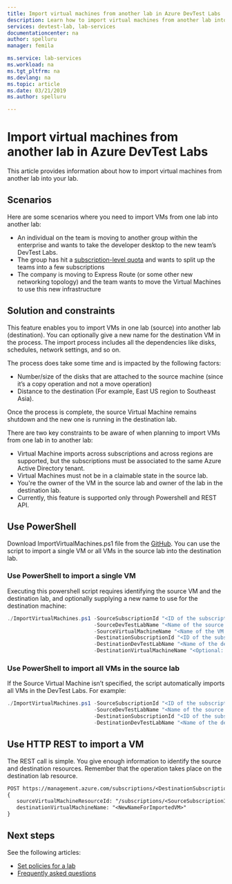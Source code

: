 ```yaml
---
title: Import virtual machines from another lab in Azure DevTest Labs | Microsoft Docs
description: Learn how to import virtual machines from another lab into the current lab. 
services: devtest-lab, lab-services
documentationcenter: na
author: spelluru
manager: femila

ms.service: lab-services
ms.workload: na
ms.tgt_pltfrm: na
ms.devlang: na
ms.topic: article
ms.date: 03/21/2019
ms.author: spelluru

---
```


# Import virtual machines from another lab in Azure DevTest Labs
This article provides information about how to import virtual machines from another lab into your lab. 

## Scenarios
Here are some scenarios where you need to import VMs from one lab into another lab: 

- An individual on the team is moving to another group within the enterprise and wants to take the developer desktop to the new team’s DevTest Labs.
- The group has hit a [subscription-level quota](../azure-subscription-service-limits.md) and wants to split up the teams into a few subscriptions
- The company is moving to Express Route (or some other new networking topology) and the team wants to move the Virtual Machines to use this new infrastructure

## Solution and constraints
This feature enables you to import VMs in one lab (source) into another lab (destination). You can optionally give a new name for the destination VM in the process. The import process includes all the dependencies like disks, schedules, network settings, and so on.

The process does take some time and is impacted by the following factors:

- Number/size of the disks that are attached to the source machine (since it’s a copy operation and not a move operation) 
- Distance to the destination (For example, East US region to Southeast Asia).  

Once the process is complete, the source Virtual Machine remains shutdown and the new one is running in the destination lab.

There are two key constraints to be aware of when planning to import VMs from one lab in to another lab:

- Virtual Machine imports across subscriptions and across regions are supported, but the subscriptions must be associated to the same Azure Active Directory tenant.
- Virtual Machines must not be in a claimable state in the source lab.
- You're the owner of the VM in the source lab and owner of the lab in the destination lab.
- Currently, this feature is supported only through Powershell and REST API.

## Use PowerShell
Download ImportVirtualMachines.ps1 file from the [GitHub](https://github.com/Azure/azure-devtestlab/tree/master/samples/DevTestLabs/Scripts/ImportVirtualMachines). You can use the script to import a single VM or all VMs in the source lab into the destination lab. 

### Use PowerShell to import a single VM
Executing this powershell script requires identifying the source VM and the destination lab, and optionally supplying a new name to use for the destination machine:

```powershell 
./ImportVirtualMachines.ps1 -SourceSubscriptionId "<ID of the subscription that contains the source lab>" `
                            -SourceDevTestLabName "<Name of the source lab>" `
                            -SourceVirtualMachineName "<Name of the VM to be imported from the source lab> " `
                            -DestinationSubscriptionId "<ID of the subscription that contians the destination lab>" `
                            -DestinationDevTestLabName "<Name of the destination lab>" `
                            -DestinationVirtualMachineName "<Optional: specify a new name for the imported VM in the destination lab>"
```

### Use PowerShell to import all VMs in the source lab
If the Source Virtual Machine isn’t specified, the script automatically imports all VMs in the DevTest Labs.  For example:
 
```powershell
./ImportVirtualMachines.ps1 -SourceSubscriptionId "<ID of the subscription that contains the source lab>" `
                            -SourceDevTestLabName "<Name of the source lab>" `
                            -DestinationSubscriptionId "<ID of the subscription that contians the destination lab>" `
                            -DestinationDevTestLabName "<Name of the destination lab>"
```

## Use HTTP REST to import a VM
The REST call is simple. You give enough information to identify the source and destination resources. Remember that the operation takes place on the destination lab resource.

```REST
POST https://management.azure.com/subscriptions/<DestinationSubscriptionID>/resourceGroups/<DestinationResourceGroup>/providers/Microsoft.DevTestLab/labs/<DestinationLab>/ImportVirtualMachine?api-version=2017-04-26-preview
{
   sourceVirtualMachineResourceId: "/subscriptions/<SourceSubscriptionID>/resourcegroups/<SourceResourceGroup>/providers/microsoft.devtestlab/labs/<SourceLab>/virtualmachines/<NameofVMTobeImported>",
   destinationVirtualMachineName: "<NewNameForImportedVM>"
}
```

## Next steps
See the following articles: 

- [Set policies for a lab](devtest-lab-get-started-with-lab-policies.md)
- [Frequently asked questions](devtest-lab-faq.md)
